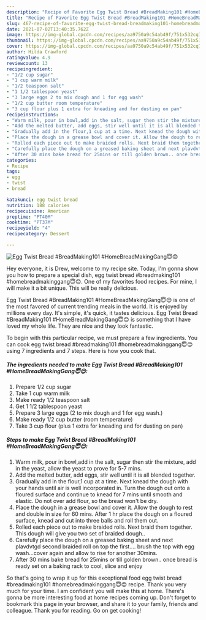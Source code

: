 ```yaml
---
description: "Recipe of Favorite Egg Twist Bread #BreadMaking101 #HomeBreadMakingGang😇😊"
title: "Recipe of Favorite Egg Twist Bread #BreadMaking101 #HomeBreadMakingGang😇😊"
slug: 467-recipe-of-favorite-egg-twist-bread-breadmaking101-homebreadmakinggang
date: 2021-07-02T13:40:35.762Z
image: https://img-global.cpcdn.com/recipes/aa9750a9c54ab49f/751x532cq70/egg-twist-bread-breadmaking101-homebreadmakinggang😇😊-recipe-main-photo.jpg
thumbnail: https://img-global.cpcdn.com/recipes/aa9750a9c54ab49f/751x532cq70/egg-twist-bread-breadmaking101-homebreadmakinggang😇😊-recipe-main-photo.jpg
cover: https://img-global.cpcdn.com/recipes/aa9750a9c54ab49f/751x532cq70/egg-twist-bread-breadmaking101-homebreadmakinggang😇😊-recipe-main-photo.jpg
author: Hilda Crawford
ratingvalue: 4.9
reviewcount: 13
recipeingredient:
- "1/2 cup sugar"
- "1 cup warm milk"
- "1/2 teaspoon salt"
- "1 1/2 tablespoon yeast"
- "3 large eggs 2 to mix dough and 1 for egg wash"
- "1/2 cup butter room temperature"
- "3 cup flour plus 1 extra for kneading and for dusting on pan"
recipeinstructions:
- "Warm milk, pour in bowl,add in the salt, sugar then stir the mixture, add in the yeast, allow the yeast to prove for 5-7 mins."
- "Add the melted butter, add eggs, stir well until it is all blended together."
- "Gradually add in the flour,1 cup at a time. Next knead the dough with your hands until air is well incorporated in. Turn the dough out onto a floured surface and continue to knead for 7 mins until smooth and elastic. Do not over add flour, so the bread won&#39;t be dry."
- "Place the dough in a grease bowl and cover it. Allow the dough to rest and double in size for 60 mins. After 1 hr place the dough on a floured surface, knead and cut into three balls and roll them out."
- "Rolled each piece out to make braided rolls. Next braid them together. This dough will give you two set of braided dough.."
- "Carefully place the dough on a greased baking sheet and next plavdvtgd second braided roll on top the first.... brush the top with egg wash...cover again and allow to rise for another 30mins."
- "After 30 mins bake bread for 25mins or till golden brown.. once bread is ready set on a baking rack to cool, slice and enjoy"
categories:
- Recipe
tags:
- egg
- twist
- bread

katakunci: egg twist bread 
nutrition: 188 calories
recipecuisine: American
preptime: "PT40M"
cooktime: "PT37M"
recipeyield: "4"
recipecategory: Dessert

---
```



![Egg Twist Bread #BreadMaking101 #HomeBreadMakingGang😇😊](https://img-global.cpcdn.com/recipes/aa9750a9c54ab49f/751x532cq70/egg-twist-bread-breadmaking101-homebreadmakinggang😇😊-recipe-main-photo.jpg)

Hey everyone, it is Drew, welcome to my recipe site. Today, I'm gonna show you how to prepare a special dish, egg twist bread #breadmaking101 #homebreadmakinggang😇😊. One of my favorites food recipes. For mine, I will make it a bit unique. This will be really delicious.

Egg Twist Bread #BreadMaking101 #HomeBreadMakingGang😇😊 is one of the most favored of current trending meals in the world. It is enjoyed by millions every day. It's simple, it's quick, it tastes delicious. Egg Twist Bread #BreadMaking101 #HomeBreadMakingGang😇😊 is something that I have loved my whole life. They are nice and they look fantastic.




To begin with this particular recipe, we must prepare a few ingredients. You can cook egg twist bread #breadmaking101 #homebreadmakinggang😇😊 using 7 ingredients and 7 steps. Here is how you cook that.

<!--inarticleads1-->

##### The ingredients needed to make Egg Twist Bread #BreadMaking101 #HomeBreadMakingGang😇😊:

1. Prepare 1/2 cup sugar
1. Take 1 cup warm milk
1. Make ready 1/2 teaspoon salt
1. Get 1 1/2 tablespoon yeast
1. Prepare 3 large eggs (2 to mix dough and 1 for egg wash.)
1. Make ready 1/2 cup butter (room temperature)
1. Take 3 cup flour (plus 1 extra for kneading and for dusting on pan)




<!--inarticleads2-->

##### Steps to make Egg Twist Bread #BreadMaking101 #HomeBreadMakingGang😇😊:

1. Warm milk, pour in bowl,add in the salt, sugar then stir the mixture, add in the yeast, allow the yeast to prove for 5-7 mins.
1. Add the melted butter, add eggs, stir well until it is all blended together.
1. Gradually add in the flour,1 cup at a time. Next knead the dough with your hands until air is well incorporated in. Turn the dough out onto a floured surface and continue to knead for 7 mins until smooth and elastic. Do not over add flour, so the bread won&#39;t be dry.
1. Place the dough in a grease bowl and cover it. Allow the dough to rest and double in size for 60 mins. After 1 hr place the dough on a floured surface, knead and cut into three balls and roll them out.
1. Rolled each piece out to make braided rolls. Next braid them together. This dough will give you two set of braided dough..
1. Carefully place the dough on a greased baking sheet and next plavdvtgd second braided roll on top the first.... brush the top with egg wash...cover again and allow to rise for another 30mins.
1. After 30 mins bake bread for 25mins or till golden brown.. once bread is ready set on a baking rack to cool, slice and enjoy




So that's going to wrap it up for this exceptional food egg twist bread #breadmaking101 #homebreadmakinggang😇😊 recipe. Thank you very much for your time. I am confident you will make this at home. There's gonna be more interesting food at home recipes coming up. Don't forget to bookmark this page in your browser, and share it to your family, friends and colleague. Thank you for reading. Go on get cooking!
